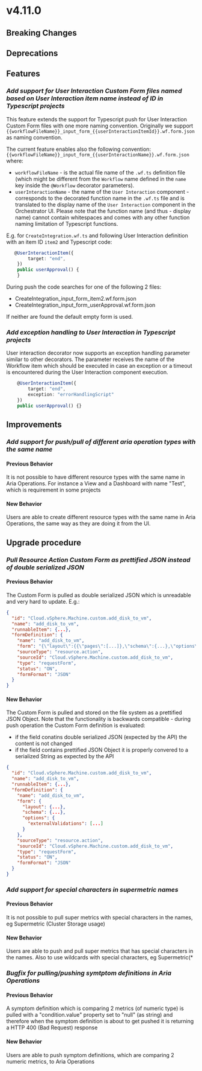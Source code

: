 # v4.11.0

## Breaking Changes


## Deprecations



## Features



### *Add support for User Interaction Custom Form files named based on User Interaction item name instead of ID in Typescript projects*

This feature extends the support for Typescript push for User Interaction Custom Form files with one more naming convention. Originally we support `{{workflowFileName}}_input_form_{{userInteractionItemId}}.wf.form.json` as naming convention.

The current feature enables also the following convention: `{{workflowFileName}}_input_form_{{userInteractionName}}.wf.form.json` where:
* `workflowFileName` - is the actual file name of the `.wf.ts` definition file (which might be different from the `Workflow` name defined in the `name` key inside the `@Workflow` decorator parameters).
* `userInteractionName` - the name of the `User Interaction` component - corresponds to the decorated function name in the `.wf.ts` file and is translated to the display name of the `User Interaction` component in the Orchestrator UI. Please note that the function name (and thus - display name) cannot contain whitespaces and comes with any other function naming limitation of Typescript functions.

E.g. for `CreateIntegration.wf.ts` and following User Interaction definition with an item ID `item2` and Typescript code:
```typescript
   @UserInteractionItem({
        target: "end",
    })
    public userApproval() {
    }
```
During push the code searches for one of the following 2 files:
* CreateIntegration_input_form_item2.wf.form.json
* CreateIntegration_input_form_userApproval.wf.form.json

If neither are found the default empty form is used.

### *Add exception handling to User Interaction in Typescript projects*

User interaction decorator now supports an exception handling parameter similar to other decorators. The parameter receives the name of the Workflow item which should be executed in case an exception or a timeout is encountered during the User Interaction component execution.

```typescript
    @UserInteractionItem({
        target: "end",
        exception: "errorHandlingScript"
    })
    public userApproval() {}
```

## Improvements


### *Add support for push/pull of different aria operation types with the same name*

#### Previous Behavior
It is not possible to have different resource types with the same name in Aria Operations. For instance a View and a Dashboard with name "Test", which is requirement in some projects

#### New Behavior
Users are able to create different resource types with the same name in Aria Operations, the same way as they are doing it from the UI.
## Upgrade procedure

### *Pull Resource Action Custom Form as prettified JSON instead of double serialized JSON*

#### Previous Behavior
The Custom Form is pulled as double serialized JSON which is unreadable and very hard to update. E.g.:

```json
{
  "id": "Cloud.vSphere.Machine.custom.add_disk_to_vm",
  "name": "add_disk_to_vm",
  "runnableItem": {...},
  "formDefinition": {
    "name": "add_disk_to_vm",
    "form": "{\"layout\":{{\"pages\":[...]},\"schema\":{...},\"options\":{...}",
    "sourceType": "resource.action",
    "sourceId": "Cloud.vSphere.Machine.custom.add_disk_to_vm",
    "type": "requestForm",
    "status": "ON",
    "formFormat": "JSON"
  }
}
```
#### New Behavior
The Custom Form is pulled and stored on the file system as a prettified JSON Object.
Note that the functionality is backwards compatible - during push operation the Custom Form definition is evaluated:
* if the field conatins double serialized JSON (expected by the API) the content is not changed
* if the field contains prettified JSON Object it is properly convered to a serialized String as expected by the API

```json
{
  "id": "Cloud.vSphere.Machine.custom.add_disk_to_vm",
  "name": "add_disk_to_vm",
  "runnableItem": {...},
  "formDefinition": {
    "name": "add_disk_to_vm",
    "form": {
      "layout": {...},
      "schema": {...},
      "options": {
        "externalValidations": [...]
      }
    },
    "sourceType": "resource.action",
    "sourceId": "Cloud.vSphere.Machine.custom.add_disk_to_vm",
    "type": "requestForm",
    "status": "ON",
    "formFormat": "JSON"
  }
}
```
### *Add support for special characters in supermetric names*

#### Previous Behavior
It is not possible to pull super metrics with special characters in the names, eg Supermetric (Cluster Storage usage)

#### New Behavior
Users are able to push and pull super metrics that has special characters in the names. Also to use wildcards with special characters, eg Supermetric(*

### *Bugfix for pulling/pushing symtptom definitions in Aria Operations*

#### Previous Behavior
A symptom definition which is comparing 2 metrics (of numeric type) is pulled with a "condition.value" property set to "null" (as string) and therefore when the symptom definition is about to get pushed it is returning a HTTP 400 (Bad Request) response

#### New Behavior
Users are able to push symptom definitions, which are comparing 2 numeric metrics, to Aria Operations
